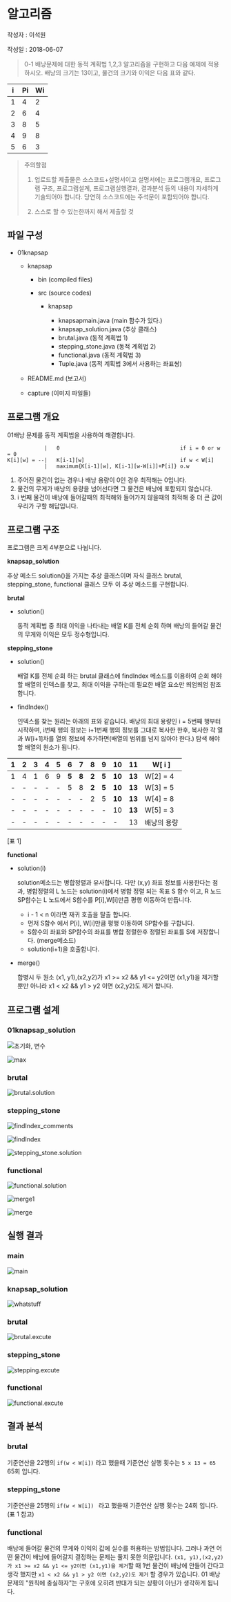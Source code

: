 # 알고리즘

작성자 : 이석원

작성일 : 2018-06-07

>0-1 배낭문제에 대한 동적 계획법 1,2,3 알고리즘을 구현하고 다음 예제에 적용하시오.
배낭의 크기는 13이고, 물건의 크기와 이익은 다음 표와 같다.

|i|Pi|Wi|
|---|---|---|
|1|4|2|
|2|6|4|
|3|8|5|
|4|9|8|
|5|6|3|

> 주의할점
>
>1) 업로드할 제출물은 소스코드+설명서이고  설명서에는 프로그램개요, 프로그램 구조, 프로그램설계, 프로그램실행결과, 결과분석 등의 내용이 자세하게 기술되어야 합니다.   당연히 소스코드에는 주석문이 포함되어야 합니다.
>
>2) 스스로 할 수 있는한까지 해서 제출할 것


## 파일 구성

* 01knapsap

  * knapsap

    * bin (compiled files)
    * src (source codes)

      * knapsap

        * knapsapmain.java (main 함수가 있다.)
        * knapsap_solution.java (추상 클래스)
        * brutal.java (동적 계획법 1)
        * stepping_stone.java (동적 계획법 2)
        * functional.java (동적 계획법 3)
        * Tuple.java (동적 계획법 3에서 사용하는 좌표쌍)
  * README.md (보고서)
  * capture (이미지 파일들)
## 프로그램 개요

01배낭 문제를 동적 계획법을 사용하여 해결합니다.

```
            |   0                                       if i = 0 or w = 0  
K[i][w] = --|   K[i-1][w]                               if w < W[i]
            |   maximum{K[i-1][w], K[i-1][w-W[i]]+P[i]} o.w
```
1. 주어진 물건이 없는 경우나 배낭 용량이 0인 경우 최적해는 0입니다.
2. 물건의 무게가 배낭의 용량을 넘어선다면 그 물건은 배낭에 포함되지 않습니다.
3. i 번째 물건이 배낭에 들어갈때의 최적해와 들어가지 않을때의 최적해 중 더 큰 값이 우리가 구할 해답입니다.

## 프로그램 구조

프로그램은 크게 4부분으로 나뉩니다.

**knapsap_solution**

추상 메소드 solution()을 가지는 추상 클래스이며 자식 클래스 brutal, stepping_stone, functional 클래스 모두 이 추상 메소드를 구현합니다.

**brutal**

- solution()

  동적 계획법 중 최대 이익을 나타내는 배열 K를 전체 순회 하며 배낭의 들어갈 물건의 무게와 이익은 모두 정수형입니다.

**stepping_stone**

- solution()

  배열 K를 전체 순회 하는 brutal 클래스에 findIndex 메소드를 이용하여 순회 해야할 배열의 인덱스를 찾고, 최대 이익을 구하는데 필요한 배열 요소만 띄엄띄엄 참조합니다.

- findIndex()

  인덱스를 찾는 원리는 아래의 표와 같습니다. 배낭의 최대 용량인 i = 5번째 행부터 시작하며, i번째 행의 정보는 i+1번째 행의 정보를 그대로 복사한 한후, 복사한 각 열과 W[i+1]차를 열의 정보에 추가하면(배열의 범위를 넘지 않아야 한다.) 탐색 해야할 배열의 원소가 됩니다.

| 1 | 2 | 3 | 4 | 5 | 6 | 7 | 8 | 9 | 10| 11|W[ i ]|
|---|---|---|---|---|---|---|---|---|---|---|---|
|1|4|1|6|9|**5**|**8**|**2**|**5**|**10**|**13**|W[2] = 4|
|-|-|-|-|-|5|8|**2**|**5**|**10**|**13**|W[3] = 5|
|-|-|-|-|-|-|-|2|5|**10**|**13**|W[4] = 8|
|-|-|-|-|-|-|-|-|-|10|**13**|W[5] = 3|
|-|-|-|-|-|-|-|-|-|-|13|배낭의 용량|

[표 1]

**functional**

- solution(i)

  solution메소드는 병합정렬과 유사합니다. 다만 (x,y) 좌표 정보를 사용한다는 점과, 병합정렬의 L 노드는 solution(i)에서 병합 정렬 되는 목표 S 함수 이고, R 노드 SP함수는 L 노드에서 S함수를 P[i],W[i]만큼 평행 이동하여 만듭니다.
  - i - 1 < n 이라면 재귀 호출을 탈출 합니다.
  - 먼저 S함수 에서 P[i], W[i]만큼 평행 이동하여 SP함수를 구합니다.
  - S함수의 좌표와 SP함수의 좌표를 병합 정렬한후 정렬된 좌표를 S에 저장합니다. (merge메소드)
  - solution(i+1)을 호출합니다.

- merge()

  합병시 두 원소 (x1, y1),(x2,y2)가 x1 >= x2 && y1 <= y2이면 (x1,y1)을 제거할 뿐만 아니라 x1 < x2 && y1 > y2 이면 (x2,y2)도 제거 합니다.

## 프로그램 설계

### 01knapsap_solution

![초기화, 변수](https://github.com/gwnuysw/StudyAlgorithm/blob/master/01knapsap/capture/1.png?raw=true)

![max](https://github.com/gwnuysw/StudyAlgorithm/blob/master/01knapsap/capture/2.png?raw=true)

### brutal

![brutal.solution](https://github.com/gwnuysw/StudyAlgorithm/blob/master/01knapsap/capture/3.png?raw=true)

### stepping_stone

![findIndex_comments](https://github.com/gwnuysw/StudyAlgorithm/blob/master/01knapsap/capture/6.png?raw=true)

![findIndex](https://github.com/gwnuysw/StudyAlgorithm/blob/master/01knapsap/capture/4.png?raw=true)

![stepping_stone.solution](https://github.com/gwnuysw/StudyAlgorithm/blob/master/01knapsap/capture/5.png?raw=true)

### functional

![functional.solution](https://github.com/gwnuysw/StudyAlgorithm/blob/master/01knapsap/capture/7.png?raw=true)

![merge1](https://github.com/gwnuysw/StudyAlgorithm/blob/master/01knapsap/capture/8.png?raw=true)

![merge](https://github.com/gwnuysw/StudyAlgorithm/blob/master/01knapsap/capture/9.png?raw=true)

## 실행 결과

### main

![main](https://github.com/gwnuysw/StudyAlgorithm/blob/master/01knapsap/capture/10.png?raw=true)

### knapsap_solution

![whatstuff](https://github.com/gwnuysw/StudyAlgorithm/blob/master/01knapsap/capture/14.png?raw=true)

### brutal

![brutal.excute](https://github.com/gwnuysw/StudyAlgorithm/blob/master/01knapsap/capture/11.png?raw=true)

### stepping_stone

![stepping.excute](https://github.com/gwnuysw/StudyAlgorithm/blob/master/01knapsap/capture/12.png?raw=true)

### functional

![functional.excute](https://github.com/gwnuysw/StudyAlgorithm/blob/master/01knapsap/capture/13.png?raw=true)

## 결과 분석


### brutal

기준연산을 22행의 `if(w < W[i])` 라고 했을때 기준연산 실행 횟수는 `5 x 13 = 65` 65회 입니다.

### stepping_stone

기준연산을 25행의 `if(w < W[i]) ` 라고 했을때 기준연산 실행 횟수는 24회 입니다. (표 1 참고)

### functional

배낭에 들어갈 물건의 무게와 이익의 값에 실수를 허용하는 방법입니다. 그러나 과연 어떤 물건이 배낭에 들어갈지 결정하는 문제는 풀지 못한 의문입니다. `(x1, y1),(x2,y2)가 x1 >= x2 && y1 <= y2이면 (x1,y1)을 제거`할 때 1번 물건이 배낭에 안들어 간다고 생각 했지만 `x1 < x2 && y1 > y2 이면 (x2,y2)도 제거` 할 경우가 있습니다. 01 배낭문제의 "원칙에 충실하자"는 구호에 오히려 반대가 되는 상황이 아닌가 생각하게 됩니다.
